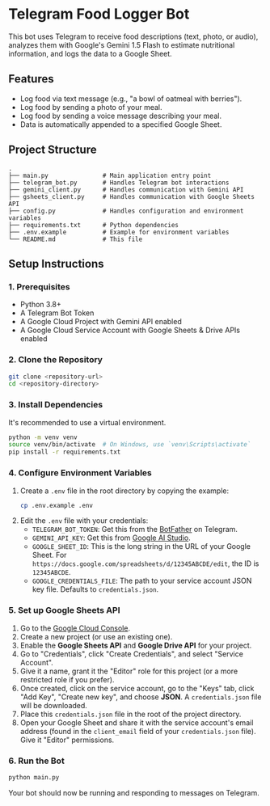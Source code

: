 # Telegram Food Logger Bot

This bot uses Telegram to receive food descriptions (text, photo, or audio), analyzes them with Google's Gemini 1.5 Flash to estimate nutritional information, and logs the data to a Google Sheet.

## Features

-   Log food via text message (e.g., "a bowl of oatmeal with berries").
-   Log food by sending a photo of your meal.
-   Log food by sending a voice message describing your meal.
-   Data is automatically appended to a specified Google Sheet.

## Project Structure

```
.
├── main.py               # Main application entry point
├── telegram_bot.py       # Handles Telegram bot interactions
├── gemini_client.py      # Handles communication with Gemini API
├── gsheets_client.py     # Handles communication with Google Sheets API
├── config.py             # Handles configuration and environment variables
├── requirements.txt      # Python dependencies
├── .env.example          # Example for environment variables
└── README.md             # This file
```

## Setup Instructions

### 1. Prerequisites

-   Python 3.8+
-   A Telegram Bot Token
-   A Google Cloud Project with Gemini API enabled
-   A Google Cloud Service Account with Google Sheets & Drive APIs enabled

### 2. Clone the Repository

```bash
git clone <repository-url>
cd <repository-directory>
```

### 3. Install Dependencies

It's recommended to use a virtual environment.

```bash
python -m venv venv
source venv/bin/activate  # On Windows, use `venv\Scripts\activate`
pip install -r requirements.txt
```

### 4. Configure Environment Variables

1.  Create a `.env` file in the root directory by copying the example:
    ```bash
    cp .env.example .env
    ```
2.  Edit the `.env` file with your credentials:
    -   `TELEGRAM_BOT_TOKEN`: Get this from the [BotFather](https://t.me/BotFather) on Telegram.
    -   `GEMINI_API_KEY`: Get this from [Google AI Studio](https://aistudio.google.com/app/apikey).
    -   `GOOGLE_SHEET_ID`: This is the long string in the URL of your Google Sheet. For `https://docs.google.com/spreadsheets/d/12345ABCDE/edit`, the ID is `12345ABCDE`.
    -   `GOOGLE_CREDENTIALS_FILE`: The path to your service account JSON key file. Defaults to `credentials.json`.

### 5. Set up Google Sheets API

1.  Go to the [Google Cloud Console](https://console.cloud.google.com/).
2.  Create a new project (or use an existing one).
3.  Enable the **Google Sheets API** and **Google Drive API** for your project.
4.  Go to "Credentials", click "Create Credentials", and select "Service Account".
5.  Give it a name, grant it the "Editor" role for this project (or a more restricted role if you prefer).
6.  Once created, click on the service account, go to the "Keys" tab, click "Add Key", "Create new key", and choose **JSON**. A `credentials.json` file will be downloaded.
7.  Place this `credentials.json` file in the root of the project directory.
8.  Open your Google Sheet and share it with the service account's email address (found in the `client_email` field of your `credentials.json` file). Give it "Editor" permissions.

### 6. Run the Bot

```bash
python main.py
```

Your bot should now be running and responding to messages on Telegram.